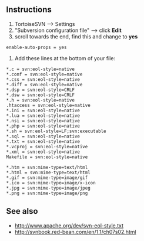 ## Instructions ##
  1. TortoiseSVN --> Settings
  1. "Subversion configuration file" --> click **Edit**
  1. scroll towards the end, find this and change to **yes**
```
enable-auto-props = yes
```
  1. Add these lines at the bottom of your file:
```
*.c = svn:eol-style=native
*.conf = svn:eol-style=native
*.css = svn:eol-style=native
*.diff = svn:eol-style=native
*.dsp = svn:eol-style=CRLF
*.dsw = svn:eol-style=CRLF
*.h = svn:eol-style=native
.htaccess = svn:eol-style=native
*.ini = svn:eol-style=native
*.lua = svn:eol-style=native
*.nsi = svn:eol-style=native
*.php = svn:eol-style=native
*.sh = svn:eol-style=LF;svn:executable
*.sql = svn:eol-style=native
*.txt = svn:eol-style=native
*.vcproj = svn:eol-style=native
*.xml = svn:eol-style=native
Makefile = svn:eol-style=native

*.htm = svn:mime-type=text/html
*.html = svn:mime-type=text/html
*.gif = svn:mime-type=image/gif
*.ico = svn:mime-type=image/x-icon
*.jpg = svn:mime-type=image/jpeg
*.png = svn:mime-type=image/png
```

## See also ##
  * http://www.apache.org/dev/svn-eol-style.txt
  * http://svnbook.red-bean.com/en/1.1/ch07s02.html
